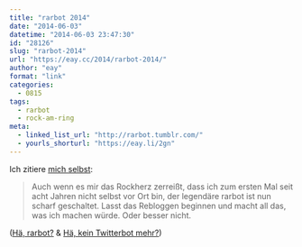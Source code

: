 ```yaml
---
title: "rarbot 2014"
date: "2014-06-03"
datetime: "2014-06-03 23:47:30"
id: "28126"
slug: "rarbot-2014"
url: "https://eay.cc/2014/rarbot-2014/"
author: "eay"
format: "link"
categories:
  - 0815
tags:
  - rarbot
  - rock-am-ring
meta:
  - linked_list_url: "http://rarbot.tumblr.com/"
  - yourls_shorturl: "https://eay.li/2gn"
---
```


Ich zitiere [mich selbst](http://rarbot.tumblr.com/post/87729208594/im-alive):

> Auch wenn es mir das Rockherz zerreißt, dass ich zum ersten Mal seit acht Jahren nicht selbst vor Ort bin, der legendäre rarbot ist nun scharf geschaltet. Lasst das Rebloggen beginnen und macht all das, was ich machen würde. Oder besser nicht.

([Hä, rarbot?](//eay.cc/2011/der-legendaere-rarbot/) & [Hä, kein Twitterbot mehr?](//eay.cc/2013/der-rarbot-ist-tot-lang-lebe-der-rarbot/))
